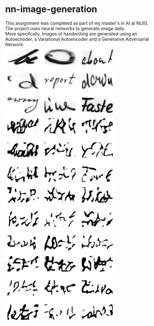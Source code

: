 # nn-image-generation
This assignment was completed as part of my master's in AI at NUIG.<br>
The project uses neural networks to generate image data.<br>
More specifcally, Images of handwriting are generated using an Autoecnoder, a Variational Autoencoder and a Generative Adversarial Network.<br>
![Alt text](original_images.png "Original images taken from dataset")<br>
![Alt text](ae_images.png "Original images taken from dataset")<br>
![Alt text](vae_images.png "Original images taken from dataset")<br>
![Alt text](gan_images.png "Original images taken from dataset")<br>


